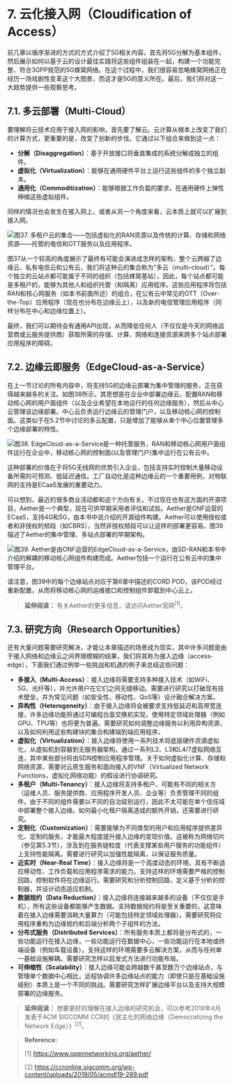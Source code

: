 # 7. 云化接入网（Cloudification of Access）
前几章以循序渐进的方式的方式介绍了5G相关内容。首先将5G分解为基本组件，然后展示如何以基于云的设计最佳实践将这些组件组装在一起，构建一个功能完整、符合3GPP规范的5G蜂窝网络。在这个过程中，我们很容易忽略蜂窝网络正在经历一场戏剧性变革这个大图景，而这才是5G的意义所在。最后，我们将对这一大趋势提供一些观察思考。

## 7.1. 多云部署（Multi-Cloud）
要理解将云技术应用于接入网的影响，首先要了解云。云计算从根本上改变了我们的计算方式，更重要的是，改变了创新的步伐。它通过以下组合来做到这一点：
- **分解（Disaggregation）**：基于开放接口将垂直集成的系统分解成独立的组件。
- **虚拟化（Virtualization）**：能够在通用硬件平台上运行这些组件的多个独立副本。
- **通用化（Commoditization）**：能够根据工作负载的要求，在通用硬件上弹性伸缩这些虚拟组件。

同样的情况也会发生在接入网上，或者从另一个角度来看，云本质上就可以扩展到接入网。

![图37. 多租户云的集合——包括虚拟化的RAN资源以及传统的计算、存储和网络资源——托管的电信和OTT服务以及应用程序。](https://upload-images.jianshu.io/upload_images/15825758-8921af9634bca40f.png?imageMogr2/auto-orient/strip%7CimageView2/2/w/1240)

图37从一个较高的角度展示了最终有可能会演进成怎样的架构，整个云跨越了边缘云、私有电信云和公有云，我们将这种云的集合称为“多云（multi-cloud）”。每个独立的云站点都可能属于不同的组织（包括蜂窝基站），因此，每个站点都可能是多租户的，能够为其他人和组织托管（和隔离）应用程序。这些应用程序将包括RAN和核心网服务（如本书前面所述）的组合，在公有云中常见的OTT（Over-the-Top）应用程序（现在也分布在边缘云上），以及新的电信管理应用程序（同样分布在中心和边缘位置上）。

最终，我们可以期待会有通用API出现，从而降低任何人（不仅仅是今天的网络运营商或云服务提供商）获取所需的存储、计算、网络和连接资源来跨多个站点部署应用程序的障碍。

## 7.2. 边缘云即服务（EdgeCloud-as-a-Service）
在上一节讨论的所有内容中，将支持5G的边缘云部署为集中管理的服务，正在获得越来越多的关注。如图38所示，其思想是在企业中部署边缘云，配置RAN和移动核心网的用户面组件（以及企业希望在本地运行的任何边缘服务），然后从中心云管理该边缘部署。中心云负责运行边缘云的管理门户，以及移动核心网的控制面。这类似于在5.2节中讨论的多云配置，只是增加了能够从单个中心位置管理多个边缘部署的特性。

![图38. EdgeCloud-as-a-Service是一种托管服务，RAN和移动核心网用户面组件运行在企业中，移动核心网的控制面(以及管理门户)集中运行在公有云中。](https://upload-images.jianshu.io/upload_images/15825758-dcc5b2b59e0dd626.png?imageMogr2/auto-orient/strip%7CimageView2/2/w/1240)

这种部署的价值在于将5G无线网的优势引入企业，包括支持实时控制大量移动设备所需的可预测、低延迟通信。工厂自动化是这种边缘云的一个重要用例，对物联网的支持是ECaaS发展的重要动力。

可以想到，最近的很多商业活动都和这个方向有关。不过现在也有这方面的开源项目，Aether是一个典型，现在可供早期采用者评估和试验。Aether是ONF运营的ECaaS，支持4G和5G，由本书中说介绍的开源组件构建。Aether可以使用授权或者和非授权的频段（如CBRS），当然非授权频段可以让这样的部署更容易。图39描述了Aether的集中管理、多站点部署的早期架构。

![图39. Aether是由ONF运营的EdgeCloud-as-a-Service，由SD-RAN和本书中介绍的解耦的移动核心网组件构建而成。Aether包括一个运行在公有云中的集中管理平台。](https://upload-images.jianshu.io/upload_images/15825758-53d365d932a1514b.png?imageMogr2/auto-orient/strip%7CimageView2/2/w/1240)

请注意，图39中的每个边缘站点对应于第6章中描述的CORD POD，该POD经过重新配置，从而将移动核心网的运维接口和控制组件卸载到中心云上。

> **延伸阅读：**
> 有关Aether的更多信息，请访问Aether官网<sup>[1]</sup>。

## 7.3. 研究方向（Research Opportunities）
还有大量问题需要研究解决，才能让本章描述的场景成为现实，其中许多问题是由于接入网络和边缘云之间界限模糊的结果，我们将其称为接入边缘（access-edge），下面我们通过例举一些挑战和机遇的例子来总结这些问题：
- **多接入（Multi-Access）**：接入边缘将需要支持多种接入技术（如WiFi、5G、光纤等），并允许用户在它们之间无缝移动。需要进行研究以打破现有技术壁垒，并为常见问题（如安全性、移动性、QoS等）设计融合解决方案。
- **异构性（Heterogeneity）**：由于接入边缘将会被要求支持低延迟和高带宽连接，许多边缘功能将通过可编程白盒交换机实现，使用特定领域处理器（例如GPU、TPU等）也将更为普遍。需要研究如何调整边缘服务以利用异构资源，以及如何利用这些构建块的集合构建端到端应用程序。
- **虚拟化（Virtualization）**：接入边缘将使用一系列技术将底层硬件资源虚拟化，从虚拟机到容器到无服务器架构，通过一系列L2、L3和L4/7虚拟网络互连，其中某些部分将由SDN控制应用程序管理。关于如何虚拟化计算、存储和网络资源，需要对云原生服务和面向接入的VNF（Virtualized Network Functions，虚拟化网络功能）的假设进行协调研究。
- **多租户（Multi-Tenancy）**：接入边缘将支持多租户，可能有不同的相关方（运维人员、服务提供商、应用程序开发人员、企业等）负责管理不同的组件。由于不同的组件需要以不同的自治级别运行，因此不太可能在单个信任域中部署整个接入边缘。如何最小化租户隔离造成的额外开销，还需要进行研究。
- **定制化（Customization）**：需要能够为不同类型的用户和应用程序提供差异化、定制的服务，才能最大程度提升接入边缘的变现价值。这被称为网络切片（参见第5.3节），涉及到在服务链粒度（代表支撑某些用户服务的功能组件）上支持性能隔离。需要进行研究以加强性能隔离，以保证服务质量。
- **近实时（Near-Real Time）**：接入边缘将是一个高度动态的环境，具有不断适应移动性、工作负载和应用程序需求的能力。支持这样的环境需要严格的控制回路，控制软件将在边缘运行。需要研究和分析控制回路，定义基于分析的控制器，并设计动态适应机制。
- **数据规约（Data Reduction）**：接入边缘将连接越来越多的设备（不仅仅是手机），所有这些设备都能够产生数据。支持数据规约将是至关重要的，这意味着在接入边缘需要消耗大量算力（可能包括特定领域处理器）。需要研究将应用程序重构为边缘规约和后端分析两个子组件的方法。
- **分布式服务（Distributed Services）**：所有服务本质上都将是分布式的，一些功能运行在接入边缘，一些功能运行在数据中心，一些功能运行在本地或终端设备（例如车载设备）。支持这样的环境需要多云解决方案，从而与任何单一基础设施解耦。需要研究怎样以启发式方法进行功能布局。
- **可伸缩性（Scalability）**：接入边缘可能会跨越数千甚至数万个边缘站点，与管理单个数据中心相比，远程协调许多边缘站点的能力（即使只是在基础设施级别）本质上是一个不同的挑战。需要研究怎样扩展边缘平台以及支持大规模部署的边缘服务。

> **延伸阅读：**
> 想要更好的理解在接入边缘的研究机会，可以参考2019年4月发表于ACM SIGCOMM CCR的《民主化的网络边缘（Democratizing the Network Edge）》<sup>[2]</sup>。

> **Reference:**
> 
> [1] https://www.opennetworking.org/aether/
> 
> [2] https://ccronline.sigcomm.org/wp-content/uploads/2019/05/acmdl19-289.pdf
